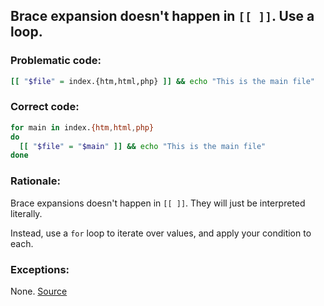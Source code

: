 ## Brace expansion doesn't happen in `[[ ]]`. Use a loop.

### Problematic code:

```sh
[[ "$file" = index.{htm,html,php} ]] && echo "This is the main file"
```

### Correct code:

```sh
for main in index.{htm,html,php}
do
  [[ "$file" = "$main" ]] && echo "This is the main file"
done
```

### Rationale:

Brace expansions doesn't happen in `[[ ]]`. They will just be interpreted literally.

Instead, use a `for` loop to iterate over values, and apply your condition to each.

### Exceptions:

None.
[Source](https://github.com/koalaman/shellcheck/wiki/SC2201)

